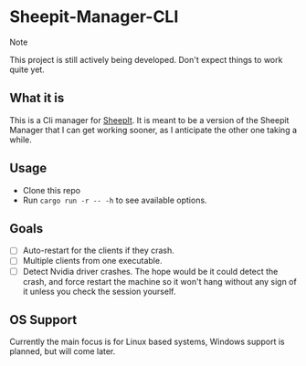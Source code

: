 # Sheepit-Manager-CLI

> [!NOTE]
> This project is still actively being developed. Don't expect things to work quite yet.

## What it is
This is a Cli manager for [SheepIt](https://sheepit-renderfarm.com). It is meant to be a version of the Sheepit Manager that I can get working sooner, as I anticipate the other one taking a while.

## Usage
- Clone this repo
- Run `cargo run -r -- -h` to see available options. 

## Goals
- [ ] Auto-restart for the clients if they crash.
- [ ] Multiple clients from one executable.
- [ ] Detect Nvidia driver crashes. The hope would be it could detect the crash, and force restart the machine so it won't hang without any sign of it unless you check the session yourself.

## OS Support
Currently the main focus is for Linux based systems, Windows support is planned, but will come later.